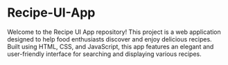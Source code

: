 # Recipe-UI-App
Welcome to the Recipe UI App repository! This project is a web application designed to help food enthusiasts discover and enjoy delicious recipes. Built using HTML, CSS, and JavaScript, this app features an elegant and user-friendly interface for searching and displaying various recipes.
